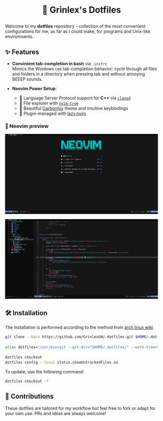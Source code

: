 # <p style="text-align: center;">🌟 Grinlex's Dotfiles</p>

Welcome to my **dotfiles** repository - collection of the most convenient configurations for me, as far as I could make, for programs and Unix-like environments.

## ✨ Features

- **Convinient tab-completion in bash** via `.initrc`  
  Mimics the Windows `cmd` tab-completion behavior: cycle through all files and folders in a directory when pressing tab and without annoying BEEEP sounds.

- **Neovim Power Setup**:
  - 🧠 Language Server Protocol support for **C++** via [`clangd`](https://clangd.llvm.org/)
  - 📁 File explorer with [`nvim-tree`](https://github.com/nvim-tree/nvim-tree.lua)
  - 🌈 Beautiful [Carbonfox](https://github.com/EdenEast/nightfox.nvim?tab=readme-ov-file#carbonfox) theme and intuitive keybindings
  - 🧩 Plugin-managed with [lazy.nvim](https://github.com/folke/lazy.nvim)

### 📸 Neovim preview
<p align="center">
  <img src="images/nvim-welcome.png" />
</p>

<p align="center">
  <img src="images/nvim-workspace.png" />
</p>

## 🛠️ Installation
The installation is performed according to the method from [arch linux wiki](https://wiki.archlinux.org/title/Dotfiles#Tracking_dotfiles_directly_with_Git).

```bash
git clone --bare https://github.com/GrinlexGH/.dotfiles.git $HOME/.dotfiles

alias dotfiles='/usr/bin/git --git-dir="$HOME/.dotfiles/" --work-tree="$HOME"'

dotfiles checkout
dotfiles config --local status.showUntrackedFiles no
```

To update, use the following command:

```bash
dotfiles checkout -f
```

## 🤝 Contributions

These dotfiles are tailored for my workflow but feel free to fork or adapt for your own use. PRs and ideas are always welcome!
